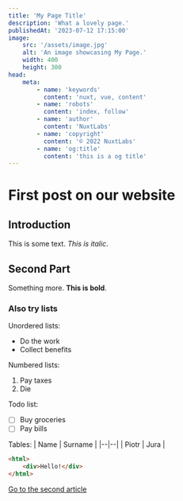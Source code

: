 ```yaml
---
title: 'My Page Title'
description: 'What a lovely page.'
publishedAt: '2023-07-12 17:15:00'
image:
    src: '/assets/image.jpg'
    alt: 'An image showcasing My Page.'
    width: 400
    height: 300
head:
    meta:
        - name: 'keywords'
          content: 'nuxt, vue, content'
        - name: 'robots'
          content: 'index, follow'
        - name: 'author'
          content: 'NuxtLabs'
        - name: 'copyright'
          content: '© 2022 NuxtLabs'
        - name: 'og:title'
          content: 'this is a og title'
---
```


# First post on our website

## Introduction

This is some text. _This is italic_.

## Second Part

Something more. **This is bold**.

### Also try lists

Unordered lists:

-   Do the work
-   Collect benefits

Numbered lists:

1.  Pay taxes
2.  Die

Todo list:

-   [ ] Buy groceries
-   [ ] Pay bills

Tables:
| Name | Surname |
|--|--|
| Piotr | Jura |

```html
<html>
    <div>Hello!</div>
</html>
```

[Go to the second article](/blog/second)
